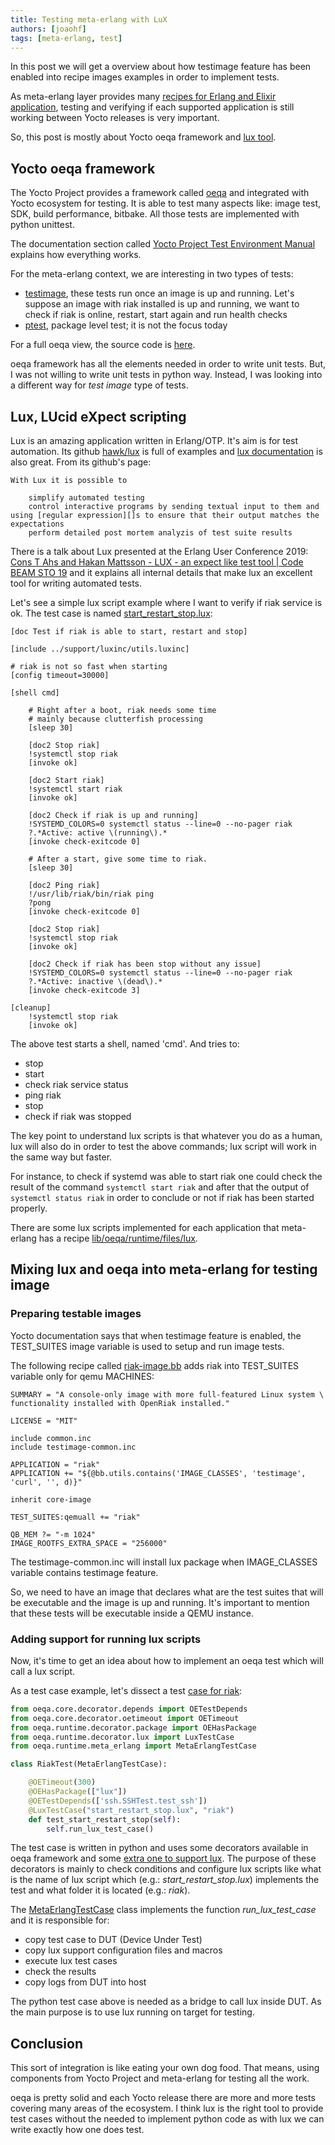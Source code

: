 ```yaml
---
title: Testing meta-erlang with LuX
authors: [joaohf]
tags: [meta-erlang, test]
---
```


In this post we will get a overview about how testimage feature has been enabled into recipe images examples in order
to implement tests. 

As meta-erlang layer provides many [recipes for Erlang and Elixir application](https://layers.openembedded.org/layerindex/branch/master/layer/meta-erlang/), testing and
verifying if each supported application is still working between Yocto releases is very important.

So, this post is mostly about Yocto oeqa framework and [lux tool](https://github.com/hawk/lux).

<!-- truncate -->

## Yocto oeqa framework

The Yocto Project provides a framework called [oeqa](https://git.yoctoproject.org/poky/tree/meta/lib/oeqa) and integrated with Yocto ecosystem for testing. It is able to test
many aspects like: image test, SDK, build performance, bitbake. All those tests are implemented with python unittest.

The documentation section called [Yocto Project Test Environment Manual](https://docs.yoctoproject.org/test-manual/index.html)
explains how everything works.

For the meta-erlang context, we are interesting in two types of tests:

* [testimage](https://docs.yoctoproject.org/test-manual/intro.html#testimage), these tests run once an image is up and running. Let's suppose an image with riak installed is up and running, we want 
to check if riak is online, restart, start again and run health checks
* [ptest](https://docs.yoctoproject.org/test-manual/ptest.html#testing-packages-with-ptest), package level test; it is not the focus today

For a full oeqa view, the source code is [here](https://github.com/meta-erlang/meta-erlang/tree/master/lib/oeqa/runtime).

oeqa framework has all the elements needed in order to write unit tests. But, I was not willing to write unit tests in python way. Instead, I was
looking into a different way for _test image_ type of tests.

## Lux, LUcid eXpect scripting

Lux is an amazing application written in Erlang/OTP. It's aim is for test automation. Its github [hawk/lux](https://github.com/hawk/lux) is
full of examples and [lux documentation](https://github.com/hawk/lux/blob/master/doc/lux.md) is also great. From its github's page:

```
With Lux it is possible to

    simplify automated testing
    control interactive programs by sending textual input to them and using [regular expression][]s to ensure that their output matches the expectations
    perform detailed post mortem analyzis of test suite results
```

There is a talk about Lux presented at the Erlang User Conference 2019: [Cons T Ahs and Hakan Mattsson - LUX - an expect like test tool | Code BEAM STO 19](https://www.youtube.com/watch?v=Nu15YOpmCKQ) and it explains all internal details that make lux an excellent tool for writing automated tests.

Let's see a simple lux script example where I want to verify if riak service is ok. The test case is named [start_restart_stop.lux](https://github.com/meta-erlang/meta-erlang/blob/master/lib/oeqa/runtime/files/lux/riak/start_restart_stop.lux):

```
[doc Test if riak is able to start, restart and stop]

[include ../support/luxinc/utils.luxinc]

# riak is not so fast when starting
[config timeout=30000]

[shell cmd]

    # Right after a boot, riak needs some time
    # mainly because clutterfish processing
    [sleep 30]

    [doc2 Stop riak]
    !systemctl stop riak
    [invoke ok]

    [doc2 Start riak]
    !systemctl start riak
    [invoke ok]

    [doc2 Check if riak is up and running]
    !SYSTEMD_COLORS=0 systemctl status --line=0 --no-pager riak
    ?.*Active: active \(running\).*
    [invoke check-exitcode 0]

    # After a start, give some time to riak.
    [sleep 30]

    [doc2 Ping riak]
    !/usr/lib/riak/bin/riak ping
    ?pong
    [invoke check-exitcode 0]

    [doc2 Stop riak]
    !systemctl stop riak
    [invoke ok]

    [doc2 Check if riak has been stop without any issue]
    !SYSTEMD_COLORS=0 systemctl status --line=0 --no-pager riak
    ?.*Active: inactive \(dead\).*
    [invoke check-exitcode 3]

[cleanup]
    !systemctl stop riak
    [invoke ok]
```

The above test starts a shell, named 'cmd'. And tries to:

* stop
* start
* check riak service status
* ping riak
* stop
* check if riak was stopped

The key point to understand lux scripts is that whatever you do as a human, lux will also do in order to test the above commands; lux script will
work in the same way but faster.

For instance, to check if systemd was able to start riak one could check the result of the command `systemctl start riak` and after that the output
of `systemctl status riak` in order to conclude or not if riak has been started properly.

There are some lux scripts implemented for each application that meta-erlang has a recipe [lib/oeqa/runtime/files/lux](https://github.com/meta-erlang/meta-erlang/tree/master/lib/oeqa/runtime/files/lux).

## Mixing lux and oeqa into meta-erlang for testing image

### Preparing testable images

Yocto documentation says that when testimage feature is enabled, the TEST_SUITES image variable
is used to setup and run image tests.

The following recipe called [riak-image.bb](https://github.com/meta-erlang/meta-erlang/blob/master/recipes-examples/images/riak-image.bb) adds riak
into TEST_SUITES variable only for qemu MACHINES:

```
SUMMARY = "A console-only image with more full-featured Linux system \
functionality installed with OpenRiak installed."

LICENSE = "MIT"

include common.inc
include testimage-common.inc

APPLICATION = "riak"
APPLICATION += "${@bb.utils.contains('IMAGE_CLASSES', 'testimage', 'curl', '', d)}"

inherit core-image

TEST_SUITES:qemuall += "riak"

QB_MEM ?= "-m 1024"
IMAGE_ROOTFS_EXTRA_SPACE = "256000"
```

The testimage-common.inc will install lux package when IMAGE_CLASSES variable contains testimage feature.

So, we need to have an image that declares what are the test suites that will be executable and the image is up and running. It's important to mention
that these tests will be executable inside a QEMU instance.

### Adding support for running lux scripts

Now, it's time to get an idea about how to implement an oeqa test which will call a lux script.

As a test case example, let's dissect a test [case for riak](https://github.com/meta-erlang/meta-erlang/blob/master/lib/oeqa/runtime/cases/riak.py):

```python
from oeqa.core.decorator.depends import OETestDepends
from oeqa.core.decorator.oetimeout import OETimeout
from oeqa.runtime.decorator.package import OEHasPackage
from oeqa.runtime.decorator.lux import LuxTestCase
from oeqa.runtime.meta_erlang import MetaErlangTestCase

class RiakTest(MetaErlangTestCase):

    @OETimeout(300)    
    @OEHasPackage(["lux"])
    @OETestDepends(['ssh.SSHTest.test_ssh'])
    @LuxTestCase("start_restart_stop.lux", "riak")
    def test_start_restart_stop(self):
        self.run_lux_test_case()
```

The test case is written in python and uses some decorators available in oeqa framework and some [extra one
to support lux](https://github.com/meta-erlang/meta-erlang/blob/master/lib/oeqa/runtime/decorator/lux.py). The
purpose of these decorators is mainly to check conditions and configure lux scripts like what is the name of lux script
which (e.g.: _start_restart_stop.lux_) implements the test and what folder it is located (e.g.: _riak_).

The [MetaErlangTestCase](https://github.com/meta-erlang/meta-erlang/blob/master/lib/oeqa/runtime/meta_erlang.py) class
implements the function _run\_lux\_test\_case_ and it is responsible for:

* copy test case to DUT (Device Under Test)
* copy lux support configuration files and macros
* execute lux test cases
* check the results
* copy logs from DUT into host

The python test case above is needed as a bridge to call lux inside DUT. As the main purpose is to use lux running on target
for testing.

## Conclusion

This sort of integration is like eating your own dog food. That means, using components from Yocto Project and meta-erlang
for testing all the work.

oeqa is pretty solid and each Yocto release there are more and more tests covering many areas of the ecosystem. I think lux is the right
tool to provide test cases without the needed to implement python code as with lux we can write exactly how one does test.